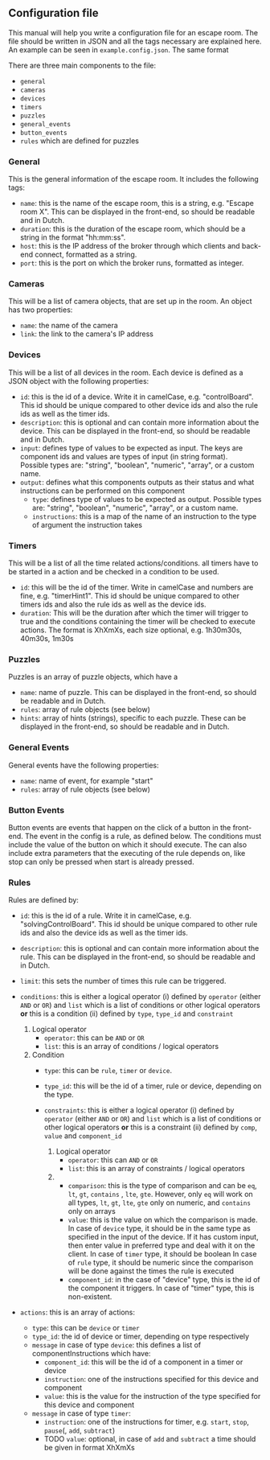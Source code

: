 ## Configuration file

This manual will help you write a configuration file for an escape room. 
The file should be written in JSON and all the tags necessary are explained here.
An example can be seen in `example.config.json`. The same format 
  
There are three main components to the file:

- `general`
- `cameras`
- `devices`
- `timers`
- `puzzles` 
- `general_events`
- `button_events`
- `rules` which are defined for puzzles

### General
This is the general information of the escape room. It includes the following tags: 

- `name`: this is the name of the escape room, this is a string, e.g. "Escape room X". This can be displayed in the front-end, so should be readable and in Dutch. 
- `duration`: this is the duration of the escape room, which should be a string in the format "hh:mm:ss".
- `host`: this is the IP address of the broker through which clients and back-end connect, formatted as a string.
- `port`: this is the port on which the broker runs, formatted as integer. 

### Cameras
This will be a list of camera objects, that are set up in the room. An object has two properties:

- `name`: the name of the camera
- `link`: the link to the camera's IP address

### Devices
This will be a list of all devices in the room. Each device is defined as a JSON object with the following properties:

- `id`: this is the id of a device. Write it in camelCase, e.g. "controlBoard". This id should be unique compared to other device ids and also the rule ids as well as the timer ids.
- `description`: this is optional and can contain more information about the device. This can be displayed in the front-end, so should be readable and in Dutch. 
- `input`: defines type of values to be expected as input. The keys are component ids and values are types of input (in string format).  
    Possible types are: "string", "boolean", "numeric", "array", or a custom name. 
- `output`: defines what this components outputs as their status and what instructions can be performed on this component
    - `type`: defines type of values to be expected as output. Possible types are: "string", "boolean", "numeric", "array", or a custom name. 
    - `instructions`: this is a map of the name of an instruction to the type of argument the instruction takes
    
### Timers
This will be a list of all the time related actions/conditions. all timers have to be started in a action and be checked in a condition to be used.
- `id`: this will be the id of the timer. Write in camelCase and numbers are fine, e.g. "timerHint1". This id should be unique compared to other timers ids and also the rule ids as well as the device ids.
- `duration`: This will be the duration after which the timer will trigger to true and the conditions containing the timer will be checked to execute actions. The format is XhXmXs, each size optional, e.g. 1h30m30s, 40m30s, 1m30s

### Puzzles
Puzzles is an array of puzzle objects, which have a 

- `name`: name of puzzle. This can be displayed in the front-end, so should be readable and in Dutch. 
- `rules`: array of rule objects (see below)
- `hints`: array of hints (strings), specific to each puzzle. 
These can be displayed in the front-end, so should be readable and in Dutch. 


### General Events
General events have the following properties:

- `name`: name of event, for example "start"
- `rules`: array of rule objects (see below)

### Button Events
Button events are events that happen on the click of a button in the front-end. 
The event in the config is a rule, as defined below.
The conditions must include the value of the button on which it should execute. 
The can also include extra parameters that the executing of the rule depends on, 
like stop can only be pressed when start is already pressed.

### Rules
Rules are defined by:

- `id`: this is the id of a rule. Write it in camelCase, e.g. "solvingControlBoard". This id should be unique compared to other rule ids and also the device ids as well as the timer ids.
- `description`: this is optional and can contain more information about the rule. 
This can be displayed in the front-end, so should be readable and in Dutch.
- `limit`: this sets the number of times this rule can be triggered. 
- `conditions`: this is either a logical operator (i) defined by `operator` (either `AND` or `OR`) and `list` which is a list of conditions or other logical operators **or** this is a condition (ii) defined by `type`, `type_id` and `constraint`
    
    1. Logical operator
        - `operator`: this can be `AND` or `OR`
        - `list`: this is an array of conditions / logical operators
    2. Condition
        - `type`: this can be `rule`, `timer` or `device`.
        - `type_id`: this will be the id of a timer, rule or device, depending on the type.
        - `constraints`: this is either a logical operator (i) defined by `operator` (either `AND` or `OR`) and `list` which is a list of conditions or other logical operators **or** this is a constraint (ii) defined by `comp`, `value` and `component_id`      
        
            1. Logical operator
                - `operator`: this can `AND` or `OR`
                - `list`: this is an array of constraints / logical operators
            2.
                - `comparison`: this is the type of comparison and can be `eq`, `lt`, `gt`, `contains` , `lte`, `gte`. However, only `eq` will work on all types, `lt`, `gt`, `lte`, `gte` only on numeric, and `contains` only on arrays
                - `value`: this is the value on which the comparison is made. In case of `device` type, it should be in the same type as specified in the input of the device. 
                If it has custom input, then enter value in preferred type and deal with it on the client.
                In case of `timer` type, it should be boolean
                In case of `rule` type, it should be numeric since the comparison will be done against the times the rule is executed
                - `component_id`: in the case of "device" type, this is the id of the component it triggers.
                In case of "timer" type, this is non-existent. 
- `actions`: this is an array of actions:
        
    - `type`: this can be `device` or `timer`
    - `type_id`: the id of device or timer, depending on type respectively
    - `message` in case of type `device`: this defines a list of componentInstructions which have:
        - `component_id`: this will be the id of a component in a timer or device
        - `instruction`: one of the instructions specified for this device and component
        - `value`: this is the value for the instruction of the type specified for this device and component
    - `message` in case of type `timer`:   
        - `instruction`: one of the instructions for timer, e.g. `start`, `stop`, `pause`(, `add`, `subtract`)
        - TODO `value`: optional, in case of `add` and `subtract` a time should be given in format XhXmXs 
